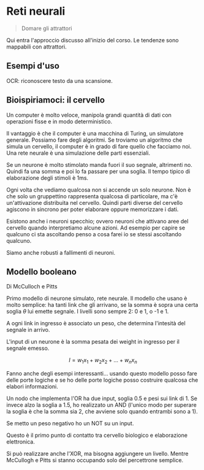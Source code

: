 # Reti neurali

> Domare gli attrattori

Qui entra l'approccio discusso all'inizio del corso. Le tendenze sono mappabili con attrattori.

## Esempi d'uso

OCR: riconoscere testo da una scansione.

## Bioispiriamoci: il cervello

Un computer è molto veloce, manipola grandi quantità di dati con operazioni fisse e in modo deterministico.

Il vantaggio è che il computer è una macchina di Turing, un simulatore generale. Possiamo fare degli algoritmi.
Se troviamo un algoritmo che simula un cervello, il computer è in grado di fare quello che facciamo noi.
Una rete neurale è una simulazione delle parti essenziali.

Se un neurone è molto stimolato manda fuori il suo segnale, altrimenti no. Quindi fa una somma e poi lo fa passare per
una soglia. Il tempo tipico di elaborazione degli stimoli è 1ms.

Ogni volta che vediamo qualcosa non si accende un solo neurone. Non è che solo un gruppettino rappresenta qualcosa di
particolare, ma c'è un'attivazione distribuita nel cervello. Quindi parti diverse del cervello agiscono in sincrono
per poter elaborare oppure memorizzare i dati.

Esistono anche i neuroni specchio; ovvero neuroni che attivano aree del cervello quando interpretiamo alcune azioni.
Ad esempio per capire se qualcuno ci sta ascoltando penso a cosa farei io se stessi ascoltando qualcuno.

Siamo anche robusti a fallimenti di neuroni.

## Modello booleano

Di McCulloch e Pitts

Primo modello di neurone simulato, rete neurale.
Il modello che usano è molto semplice: ha tanti link che gli arrivano, se la somma è sopra una certa soglia $\theta$ lui
emette segnale. I livelli sono sempre 2: 0 e 1, o -1 e 1.

A ogni link in ingresso è associato un peso, che determina l'intesità del segnale in arrivo.

L'input di un neurone è la somma pesata dei weight in ingresso per il segnale emesso.

$$
I = w_1 x_1 + w_2 x_2 + \dots + w_n x_n
$$

Fanno anche degli esempi interessanti... usando questo modello posso fare delle porte logiche e se ho delle porte
logiche posso costruire qualcosa che elabori informazioni.

Un nodo che implementa l'OR ha due input, soglia 0.5 e pesi sui link di 1.
Se invece alzo la soglia a 1.5, ho realizzato un AND (l'unico modo per superare la soglia è che la somma sia 2, che
avviene solo quando entrambi sono a 1).

Se metto un peso negativo ho un NOT su un input.

Questo è il primo punto di contatto tra cervello biologico e elaborazione elettronica.

Si può realizzare anche l'XOR, ma bisogna aggiungere un livello. Mentre McCullogh e Pitts si stanno occupando solo del
percettrone semplice.
